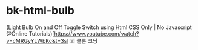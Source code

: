 # bk-html-bulb

(Light Bulb On and Off Toggle Switch using Html CSS Only | No Javascript @Online Tutorials)[https://www.youtube.com/watch?v=cMRGyYLWbKc&t=3s] 의 클론 코딩

